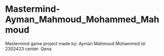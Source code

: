 # Mastermind-Ayman_Mahmoud_Mohammed_Mahmoud
Mastermind game project made by: Ayman Mahmoud Mohammed      id: 2302423      center: Qena
